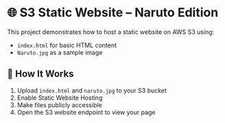 # 🌐 S3 Static Website – Naruto Edition

This project demonstrates how to host a static website on AWS S3 using:

- `index.html` for basic HTML content
- `Naruto.jpg` as a sample image

## 🧾 How It Works

1. Upload `index.html` and `naruto.jpg` to your S3 bucket
2. Enable Static Website Hosting
3. Make files publicly accessible
4. Open the S3 website endpoint to view your page


